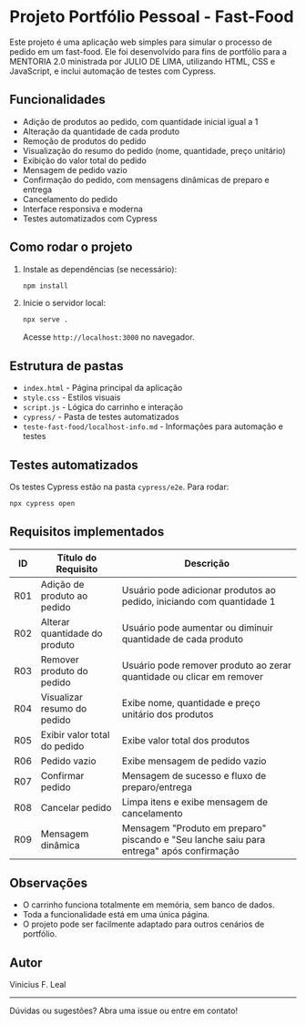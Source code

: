 # Projeto Portfólio Pessoal - Fast-Food

Este projeto é uma aplicação web simples para simular o processo de pedido em um fast-food. Ele foi desenvolvido para fins de portfólio para a MENTORIA 2.0 ministrada por JULIO DE LIMA, utilizando HTML, CSS e JavaScript, e inclui automação de testes com Cypress.

## Funcionalidades
- Adição de produtos ao pedido, com quantidade inicial igual a 1
- Alteração da quantidade de cada produto
- Remoção de produtos do pedido
- Visualização do resumo do pedido (nome, quantidade, preço unitário)
- Exibição do valor total do pedido
- Mensagem de pedido vazio
- Confirmação do pedido, com mensagens dinâmicas de preparo e entrega
- Cancelamento do pedido
- Interface responsiva e moderna
- Testes automatizados com Cypress

## Como rodar o projeto
1. Instale as dependências (se necessário):
   ```bash
   npm install
   ```
2. Inicie o servidor local:
   ```bash
   npx serve .
   ```
   Acesse `http://localhost:3000` no navegador.

## Estrutura de pastas
- `index.html` - Página principal da aplicação
- `style.css` - Estilos visuais
- `script.js` - Lógica do carrinho e interação
- `cypress/` - Pasta de testes automatizados
- `teste-fast-food/localhost-info.md` - Informações para automação e testes

## Testes automatizados
Os testes Cypress estão na pasta `cypress/e2e`. Para rodar:
```bash
npx cypress open
```

## Requisitos implementados
| ID   | Título do Requisito         | Descrição |
|------|-----------------------------|-----------|
| R01  | Adição de produto ao pedido | Usuário pode adicionar produtos ao pedido, iniciando com quantidade 1 |
| R02  | Alterar quantidade do produto | Usuário pode aumentar ou diminuir quantidade de cada produto |
| R03  | Remover produto do pedido   | Usuário pode remover produto ao zerar quantidade ou clicar em remover |
| R04  | Visualizar resumo do pedido | Exibe nome, quantidade e preço unitário dos produtos |
| R05  | Exibir valor total do pedido | Exibe valor total dos produtos |
| R06  | Pedido vazio                | Exibe mensagem de pedido vazio |
| R07  | Confirmar pedido            | Mensagem de sucesso e fluxo de preparo/entrega |
| R08  | Cancelar pedido             | Limpa itens e exibe mensagem de cancelamento |
| R09  | Mensagem dinâmica           | Mensagem "Produto em preparo" piscando e "Seu lanche saiu para entrega" após confirmação |

## Observações
- O carrinho funciona totalmente em memória, sem banco de dados.
- Toda a funcionalidade está em uma única página.
- O projeto pode ser facilmente adaptado para outros cenários de portfólio.

## Autor
Vinicius F. Leal

---
Dúvidas ou sugestões? Abra uma issue ou entre em contato!
